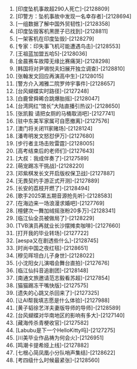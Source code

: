 
1. [印度坠机事故超290人死亡]-[2128809]
1. [印警方：坠机事故中发现一名幸存者]-[2128694]
1. [一组数据了解中国外贸韧性]-[2128358]
1. [印度坠毁客机黑匣子已找到]-[2128811]
1. [一架客机在印度坠毁]-[2128279]
1. [专家：印失事飞机可能遭遇鸟击]-[2128553]
1. [王祖蓝加盟五哈5]-[2128036]
1. [金晨赛车故障无缘比赛痛哭]-[2128298]
1. [韩国将对尹锡悦夫妇展开独立调查]-[2128810]
1. [张翰发文回应再演高中生]-[2128015]
1. [警方介入湘雅二院罗帅宇事件]-[2128657]
1. [台风蝴蝶实时路径]-[2127248]
1. [白鹿曾舜晞合跳爆胎摇]-[2128047]
1. [台湾网红“馆长”大陆直播引热议]-[2128650]
1. [张凯毅 请把女厕的马桶取消吧]-[2127741]
1. [驻中东美军家属可自愿撤离]-[2127576]
1. [澳门将关闭11家赌场]-[2128124]
1. [潘粤明发文怒怼伊万]-[2127680]
1. [步行者主场击败雷霆]-[2128005]
1. [高考结束后的老师们]-[2127643]
1. [大叔：我成伴奏了]-[2127589]
1. [萌宠踢冻干挑战]-[2128220]
1. [邓紫棋发长文开启版权保卫战]-[2127887]
1. [无畏契约手游正式开测]-[2127889]
1. [长安的荔枝开燃了]-[2128494]
1. [歌手2025第五期音源抢先听]-[2128583]
1. [在海边来一场浪漫求婚吧]-[2127769]
1. [檀健次一舞加绒摇涨粉20多万]-[2128341]
1. [临江仙全员被做局了]-[2128229]
1. [TVB演员再就业长沙摆摊卖咖啡]-[2127660]
1. [打开我的毕业转场]-[2127722]
1. [aespa又在剧透些什么]-[2128745]
1. [时尚中国之夜红毯]-[2128651]
1. [穆见晖坦白儿子身世]-[2128022]
1. [小沈阳女儿演唱会舞台直拍]-[2127676]
1. [临江仙抖音追剧团]-[2128148]
1. [南通文旅邀请范志毅看苏超]-[2127854]
1. [猫猫踢冻干嘴快版]-[2127575]
1. [遗失的心跳又杀回来了]-[2127325]
1. [让AI帮我填志愿是什么体验]-[2127988]
1. [黄子韬徐艺洋夫妻版导师的导师]-[2128589]
1. [台风蝴蝶对华南地区的影响有多大]-[2127140]
1. [藏海传杀青梗收官]-[2127582]
1. [Labubu是下一个HelloKitty吗]-[2127275]
1. [川美毕业作品祷为何会火]-[2126951]
1. [鸣潮卡提希娅上线]-[2127882]
1. [七根心简凤凰小分队哨声集结]-[2128622]
1. [考四级什么时候最紧张]-[2128560]